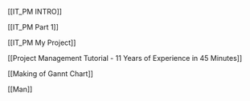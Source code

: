 [[IT_PM INTRO]]

[[IT_PM Part 1]]

[[IT_PM My Project]]

[[Project Management Tutorial - 11 Years of Experience in 45 Minutes]]

[[Making of Gannt Chart]]

[[Man]]